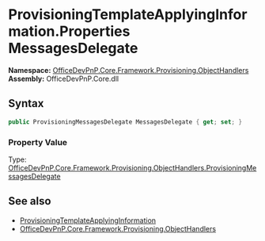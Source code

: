# ProvisioningTemplateApplyingInformation.Properties MessagesDelegate
  

**Namespace:** [OfficeDevPnP.Core.Framework.Provisioning.ObjectHandlers](OfficeDevPnP.Core.Framework.Provisioning.ObjectHandlers.md)  
**Assembly:** OfficeDevPnP.Core.dll  
## Syntax
```C#
public ProvisioningMessagesDelegate MessagesDelegate { get; set; }
```

### Property Value
Type: [OfficeDevPnP.Core.Framework.Provisioning.ObjectHandlers.ProvisioningMessagesDelegate](OfficeDevPnP.Core.Framework.Provisioning.ObjectHandlers.ProvisioningMessagesDelegate.md)  

## See also
- [ProvisioningTemplateApplyingInformation](OfficeDevPnP.Core.Framework.Provisioning.ObjectHandlers.ProvisioningTemplateApplyingInformation.md) 
- [OfficeDevPnP.Core.Framework.Provisioning.ObjectHandlers](OfficeDevPnP.Core.Framework.Provisioning.ObjectHandlers.md) 
